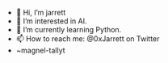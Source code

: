 - 👋 Hi, I’m jarrett
- 👀 I’m interested in AI.
- 🌱 I’m currently learning Python.
- 📫 How to reach me: @0xJarrett on Twitter
- ~magnel-tallyt

<!---
JR-Vickers/JR-Vickers is a ✨ special ✨ repository because its `README.md` (this file) appears on your GitHub profile.
You can click the Preview link to take a look at your changes.
--->
